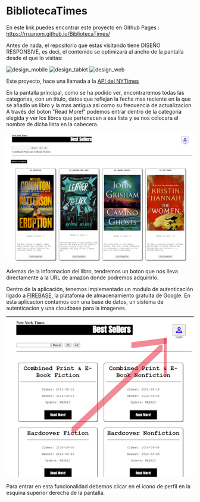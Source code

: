 # BibliotecaTimes

En este link puedes encontrar este proyecto en Github Pages : https://rruanom.github.io/BibliotecaTimes/

Antes de nada, el repositorio que estas visitando tiene DISEÑO RESPONSIVE, es deci, el contenido se optimizará al ancho de la pantalla desde el que lo visitas:

![design_mobile](./assets/Biblioteca_diseño_mobile.png)
![design_tablet](./assets/Biblioteca_diseño_Tablet.png)
![design_web](./assets/Biblioteca_diseño_web.png)

Este proyecto, hace una llamada a la [API del NYTimes](https://developer.nytimes.com/apis)

En la pantalla principal, como se ha podido ver, encontraremos todas las categorias, con un titulo, datos que reflejan la fecha mas reciente en la que se añadio un libro y la mas antigua asi como su frecuencia de actualizacion. A través del boton "Read More!" podemos entrar dentro de la categoria elegida y ver los libros que pertenecen a esa lista y se nos colocara el nombre de dicha lista en la cabecera.

![lista_libros](./assets/lista_libros_times.png)

Ademas de la informacion del libro, tendremos un boton que nos lleva directamente a la URL de amazon donde podremos adquirirlo. 

Dentro de la aplicación, tenemos implementado un modulo de autenticación ligado a [FIREBASE](https://firebase.google.com), la platafoma de almacenamiento gratuita de Google.
En esta aplicacion contamos con una base de datos, un sistema de autenticacion y una cloudbase para la imagenes.

![ejemplo_firebase](./assets/Biblioteca_login.png)

Para entrar en esta funcionalidad debemos clicar en el icono de perfil en la esquina superior derecha de la pantalla. 